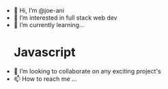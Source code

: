 - 👋 Hi, I’m @joe-ani
- 👀 I’m interested in full stack web dev
- 🌱 I’m currently learning... <h1 color= "yellow">Javascript</h1>
- 💞️ I’m looking to collaborate on any exciting project's
- 📫 How to reach me ... 

<!---
joe-ani/joe-ani is a ✨ special ✨ repository because its `README.md` (this file) appears on your GitHub profile.
You can click the Preview link to take a look at your changes.
--->
